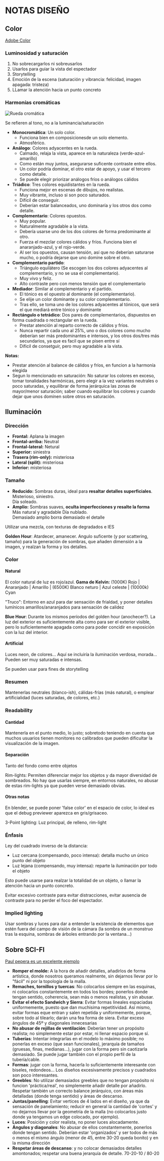 # NOTAS DISEÑO
## Color
[Adobe Color](https://color.adobe.com/)

### Luminosidad y saturación
1. No sobrecargarlos ni sobreusarlos
2. Usarlos para guiar la vista del espectador
3. Storytelling
4. Emoción de la escena (saturación y vibrancia: felicidad, imagen apagada: tristeza)
5. LLamar la atención hacia un punto concreto

### Harmonías cromáticas
![Rueda cromática](https://upload.wikimedia.org/wikipedia/commons/thumb/3/38/BYR_color_wheel.svg/1280px-BYR_color_wheel.svg.png)

Se refieren al tono, no a la luminancia/saturación

- **Monocromática**: Un solo color. 
  - Funciona bien en composicionesde un solo elemento. 
  - Atmosférico.
- **Análogo**: Colores adyacentes en la rueda. 
  - Calmado, relaja la vista, aparece en la naturaleza (verde-azul-amarillo)
  - Como están muy juntos, asegurarse suficente contraste entre ellos.
  - Un color podría dominar, el otro estar de apoyo, y usar el tercero como detalle.
  - Se puede elegir priorizar análogos fríos o análogos cálidos
- **Triádico**: Tres colores equidistantes en la rueda. 
  - Funciona mejor en escenas de dibujos, no realistas. 
  - Muy vibrante, incluso si son poco saturados. 
  - Difícil de conseguir.
  - Deberían estar balanceados, uno dominaría y los otros dos como detalle.
- **Complementario**: Colores opuestos. 
  - Muy popular. 
  - Naturalmente agradable a la vista. 
  - Debería usarse uno de los dos colores de forma predominante al otro. 
  - Fuerza el mezclar colores cálidos y fríos. Funciona bien el anaranjado-azul, y el rojo-verde.
  - Al ser los opuestos, causan tensión, así que no deberían saturarse mucho, o podría dejarse que uno domine sobre el otro.
- **Complementario partido**: 
  - Triángulo equilátero (Se escogen los dos colores adyacentes al complementario, y no se usa el complementario). 
  - Muy vivo y feliz. 
  - Alto contraste pero con menos tensión que el complementario
- **Mediador**: Similar al complementario y el partido. 
  - El tónico es el opuesto al dominante (el complementario).
  - Se elije un color dominante y su color complementario.
  - Tras ello, se toma uno de los colores adyacentes al tónicos, que será el que mediará entre tónico y dominante
- **Rectángulo o tetrádico**: Dos pares de complementarios, dispuestos en forma cuadrada o rectangular en la rueda. 
  - Prestar atención al reparto correcto de cálidos y fríos.
  - Nunca repartir cada uno al 25%, uno o dos colores como mucho deberían ser más predominantes e intensos, y los otros dos/tres más secundarios, ya que es facil que se pisen entre sí
  - Dificil de consetguir, pero muy agradable a la vista.

**Notas:** 
- Prestar atención al balance de cálidos y fríos, en funcion a la harmonía elegida
- Segun lo mencionado en saturación: No saturar los colores en exceso, tomar tonalidades harmónicas, pero elegir a la vez variantes neutrales o poco saturadas, y equilibrar de forma jerárquica las zonas de mayor/menor saturación; saber cuando equilibrar los colores y cuando dejar que unos dominen sobre otros en saturación.


## Iluminación
### Dirección

- **Frontal:** Aplana la imagen
- **Frontal-arriba:** Neutral
- **Frontal-lateral:** Netural
- **Superior:** siniestra
- **Trasera (rim-only):** misteriosa
- **Lateral (split):** misteriosa
- **Inferior:** misteriosa

### Tamaño
- **Reducido:** Sombras duras, ideal para **resaltar detalles superficiales**. <br>
    Misterioso, siniestro. <br>
    Día soleado. <br>
- **Amplio:** Sombras suaves, **oculta imperfecciones y resalte la forma** <br>
    Más natural y agradable
    Día nublado. <br>
    Demasiado amplio borra demasiado el detalle <br>

Utilizar una mezcla, con texturas de degradados e IES

**Golden Hour**: Atardecer, amanecer. Angulo suficente (y por scattering, tamaño) para la generación de sombras, que añaden dimensión a la imagen, y realzan la forma y los detalles.

### Color
#### Natural
El color natural de luz es rojo/azul.
**Gama de Kelvin:** (1000K) Rojo | Anaranjado | Amarillo | (6500K) Blanco neturo | Azul celeste | (10000k) Cyan

"Truco": Entorno en azul para dar sensación de frialdad, y poner detalles lumínicos amarillos/anaranjados para sensación de calidez

**Blue Hour**: Durante los mismos períodos del golden hour (anochecer?). La luz del exterior es suficientemente alta como para ser el exterior visible, pero lo suficientemente apagada como para poder concidir en exposición con la luz del interior.

#### Artificial
Luces neon, de colores... Aquí se incluiría la iluminación verdosa, morada... Pueden ser muy saturadas e intensas.

Se pueden usar para fines de storytelling

### Resumen
Mantenerlas neutrales (blanco-ish), cálidas-frías (más natural), o emplear artificialidad (luces saturadas, de colores, etc.)

### Readability
#### Cantidad
Mantenerla en el punto medio, lo justo; sobretodo teniendo en cuenta que muchos usuarios tienen monitores no calibrados que pueden dificultar la visualización de la imagen.

#### Separación
Tanto del fondo como entre objetos

Rim-lights: Permiten diferenciar mejor los objetos y da mayor diversidad de sombreados. No hay que usarlas siempre, en entornos naturales, no abusar de estas rim-lights ya que pueden verse demasiado obvias.

#### Otras notas
En blender, se puede poner 'false color' en el espacio de color, lo ideal es que el debug previewer aparezca en gris/grisaceo.

3-Point lighting: Luz principal, de relleno, rim-light

### Énfasis
Ley del cuadrado inverso de la distancia:
- Luz cercana (compensando, poco intensa): detalla mucho un único punto del objeto
- Luz lejana (compensando, muy intensa): reparte la iluminación por todo el objeto

Esto puede usarse para realzar la totalidad de un objeto, o llamar la atención hacia un punto concreto.

Evitar excesivo contraste para evitar distracciones, evitar ausencia de contraste para no perder el foco del espectador.

### Implied lighting
Usar sombras y luces para dar a entender la existencia de elementos que estén fuera del campo de visión de la cámara (la sombra de un monstruo tras la esquina, sombras de árboles entrando por la ventana...)

## Sobre SCI-FI
[Paul pepera es un excelente ejemplo](https://www.artstation.com/paulpepera)

- **Romper el molde:** A la hora de añadir detalles, añadirlos de forma artística, donde nosotros queramos realmente, sin dejarnos llevar por lo "fácil" ni por la topología de la malla. 
- **Remaches, tornillos y tuercas**: No colocarlos siempre en las esquinas, ni colocarlos constantemente en todos los bordes; ponerlos donde tengan sentido, coherencia, sean más o menos realistas, y sin abusar.
- **Evitar el efecto Sandwich y Sierra**: Evitar formas lineales espaciadas uniformemente, puesto que dan muchisima repetitividad. Así mismo, evitar formas eque entran y salen repetida y uniformemente, porque, sobre todo al tilearlo; darán una fea forma de siera. Evitar exceso ángulos de 45º y diagonales innecesarias
- **No abusar de rejillas de ventilación**: Deberían tener un propósito realista; no simplemente estar por estar, ni llenar espacio porque sí.
- **Tuberías**: Intentar integrarlas en el modelo lo máximo posible; no ponerlas en exceso (que sean funcionales), jerarquía de tamaños (gruesas, finas, medianas...), jugar con la forma pero sin caotizarla demasiado. Se puede jugar también con el propio perfil de la tubería/cable.
- **Formas**: jugar con la forma, hacerla lo suficientemente interesante con biseles, redondeos... Los diseños excesivamente precisos y cuadrados son poco interesantes.
- **Greebles**: No utilizar demasiados greebles que no tengan propósito ni funcion 'práctica/real', no simplemente añadir detalle por añadirlo. Respetar también un correcto balance jerárquico, con áreas más detalladas (donde tenga sentido) y áreas de descanso.
- **Juntas/panelling**: Evitar vertices de 4 lados en el diseño, ya que da sensación de panelamiento; reducir en general la cantidad de 'cortes' y no dejarnos llevar por la geometría de la malla (no colocarlos justo donde ya tengamos un edge colocado, por ejemplo).
- **Luces**: Posición y color realista, no poner luces alocadamente.
- **Ángulos y diagonales**: No abusar de ellos constantemente, ponerlos donde tengan sentido. Deberían estar 'organizados' y ser todos de más o menos el mísmo ángulo (menor de 45, entre 30-20 queda bonito) y en la misma dirección
- **Respetar áreas de descanso**: y no colocar demasiados detalles amontonados; respetar una buena jerarquía de detalle. 70-20-10 / 80-20